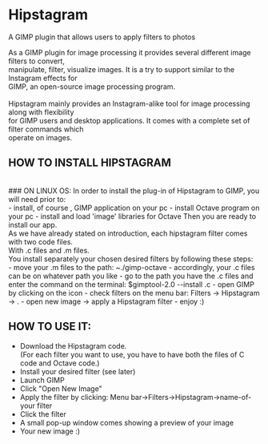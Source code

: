 # Hipstagram
A GIMP plugin that allows users to apply filters to photos

As a GIMP plugin for image processing it provides several different image filters to convert, <br>
manipulate, filter, visualize images. It is a try to support similar to the Instagram effects for  <br>
GIMP, an open-source image processing program. <br>
<br>
Hipstagram mainly provides an Instagram-alike tool for image processing along with flexibility <br>
for GIMP users and desktop applications. It comes with a complete set of filter commands which  <br>
operate on images.<br>

## HOW TO INSTALL HIPSTAGRAM
<br>
### ON LINUX OS:
In order to install the plug-in of Hipstagram to GIMP, you will need prior to:<br>
-   install, of course , GIMP application on your pc
-   install Octave program on your pc
-   install and load 'image' libraries for Octave
Then you are ready to install our app.<br>
As we have already stated on introduction, each hipstagram filter comes with two code files. <br>
With .c files and .m files.<br>
You install separately your chosen desired filters by following these steps:<br>
-   move your .m files to the path:  ~./gimp-octave
-   accordingly, your .c files can be on whatever path you like
-   go to the path you have the .c files and enter the command on the terminal:
   $gimptool-2.0 --install <filtername>.c
-   open GIMP by clicking on the icon
-   check filters on the menu bar:
Filters -> Ηipstagram -> <your_filter>.
-   open new image -> apply a Hipstagram filter
-   enjoy :)

## HOW TO USE IT:

- Download the Hipstagram code. <br>
  (For each filter you want to use, you have to have both the files of C code and Octave code.)
- Install your desired filter (see later)
- Launch GIMP
- Click "Open New Image"
- Apply the filter by clicking: Menu bar->Filters->Hipstagram->name-of-your filter 
- Click the filter
- A small pop-up window comes showing a preview of your image 
- Your new image :)
